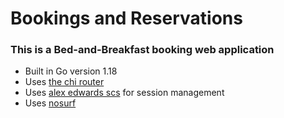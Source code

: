 # Bookings and Reservations

### This is a Bed-and-Breakfast booking web application

- Built in Go version 1.18
- Uses [the chi router](https://github.com/go-chi/chi/)
- Uses [alex edwards scs](https://github.com/alexedwards/scs/) for session management
- Uses [nosurf](https://github.com/justinas/nosurf)